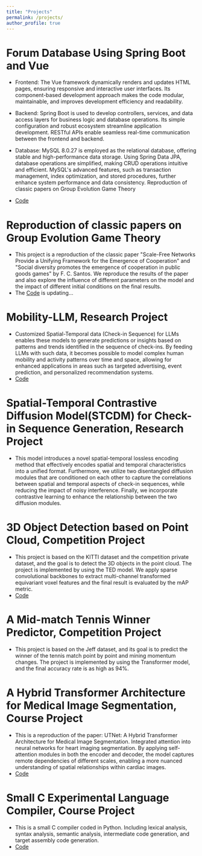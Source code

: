 ```yaml
---
title: "Projects"
permalink: /projects/
author_profile: true
---
```

Forum Database Using Spring Boot and Vue
======
* Frontend: The Vue framework dynamically renders and updates HTML pages, ensuring responsive and interactive user interfaces. Its component-based development approach makes the code modular, maintainable, and improves development efficiency and readability.

* Backend: Spring Boot is used to develop controllers, services, and data access layers for business logic and database operations. Its simple configuration and robust ecosystem streamline application development. RESTful APIs enable seamless real-time communication between the frontend and backend.

* Database: MySQL 8.0.27 is employed as the relational database, offering stable and high-performance data storage. Using Spring Data JPA, database operations are simplified, making CRUD operations intuitive and efficient. MySQL's advanced features, such as transaction management, index optimization, and stored procedures, further enhance system performance and data consistency.
Reproduction of classic papers on Group Evolution Game Theory

* [Code](https://github.com/EvenEureka/Forum-Database)

Reproduction of classic papers on Group Evolution Game Theory
======
* This project is a reproduction of the classic paper "Scale-Free Networks Provide a Unifying Framework for the Emergence of Cooperation" and "Social diversity promotes the emergence of cooperation in public goods games" by F. C. Santos. We reproduce the results of the paper and also explore the influence of different parameters on the model and the impact of different initial conditions on the final results.
* The [Code](https://github.com/EvenEureka/Reproduction-on-group-evolution-game-theory) is updating...

Mobility-LLM, Research Project
======
* Customized Spatial-Temporal data (Check-in Sequence) for LLMs enables these models to generate predictions or insights based on patterns and trends identified in the sequence of check-ins. By feeding LLMs with such data, it becomes possible to model complex human mobility and activity patterns over time and space, allowing for enhanced applications in areas such as targeted advertising, event prediction, and personalized recommendation systems. 
* [Code](https://anonymous.4open.science/r/Mobility-LLM)

Spatial-Temporal Contrastive Diffusion Model(STCDM) for Check-in Sequence Generation, Research Project
======
* This model introduces a novel spatial-temporal lossless encoding method that effectively encodes spatial and temporal characteristics into a unified format. Furthermore, we utilize two disentangled diffusion modules that are conditioned on each other to capture the correlations between spatial and temporal aspects of check-in sequences, while reducing the impact of noisy interference. Finally, we incorporate contrastive learning to enhance the relationship between the two diffusion modules.


3D Object Detection based on Point Cloud, Competition Project
======
* This project is based on the KITTI dataset and the competition private dataset, and the goal is to detect the 3D objects in the point cloud. The project is implemented by using the TED model. We apply sparse convolutional backbones to extract multi-channel transformed equivariant voxel features and the final result is evaluated by the mAP metric.
* [Code](https://github.com/EvenEureka/3D-Object-Detection-based-on-Point-Cloud)


A Mid-match Tennis Winner Predictor, Competition Project
======
* This project is based on the Jeff dataset, and its goal is to predict the winner of the tennis match point by point and mining momentum changes. The project is implemented by using the Transformer model, and the final accuracy rate is as high as 94%.


A Hybrid Transformer Architecture for Medical Image Segmentation, Course Project
======
* This is a reproduction of the paper: UTNet: A Hybrid Transformer Architecture for Medical Image Segmentation. Integrated attention into neural networks for heart imaging segmentation. By applying self-attention modules in both the encoder and decoder, the model captures remote dependencies of different scales, enabling a more nuanced understanding of spatial relationships within cardiac images.
* [Code](https://github.com/EvenEureka/A-Hybrid-Transformer-Architecture-for-Medical-Image-Segmentation)

  
Small C Experimental Language Compiler, Course Project
======
* This is a small C compiler coded in Python. Including lexical analysis, syntax analysis, semantic analysis, intermediate code generation, and target assembly code generation.
* [Code](https://github.com/EvenEureka/Small-C-Experimental-Language-Compiler)

